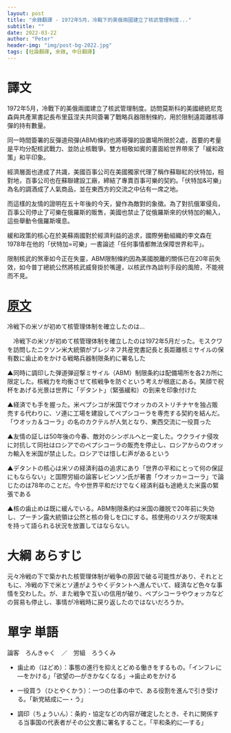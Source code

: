```yaml
---
layout: post
title: "余錄翻譯 - 1972年5月，冷戰下的美俄兩國建立了核武管理制度..."
subtitle: ""
date: 2022-03-22
author: "Peter"
header-img: "img/post-bg-2022.jpg"
tags: [社論翻譯, 余錄, 中日翻譯]
---
```


# 譯文

1972年5月，冷戰下的美俄兩國建立了核武管理制度。訪問莫斯科的美國總統尼克森與共產黨書記長布里茲涅夫共同簽署了戰略兵器限制條約，用於限制遠距離核導彈的持有數量。

同一時間簽署的反彈道飛彈(ABM)條約也將導彈的設置場所限於2處，首要的考量是平均分配核武戰力、並防止核戰爭。雙方相敬如賓的畫面給世界帶來了「緩和政策」和平印象。

經濟層面也達成了共識，美國百事公司在美國獨家代理了稱作蘇聯紅的伏特加，相對地，百事公司也在蘇聯建設工廠，締結了專賣百事可樂的契約。「伏特加&可樂」為名的調酒成了人氣商品，並在東西方的交流之中佔有一席之地。

而這樣的友情的證明在五十年後的今天，變作為敵對的象徵。為了對抗俄軍侵烏，百事公司停止了可樂在俄羅斯的販售，美國也禁止了從俄羅斯來的伏特加的輸入，這些舉動令俄羅斯嘆息。

緩和政策的核心在於美蘇兩國對於經濟利益的追求，國際勞動組織的李文森在1978年在他的「伏特加=可樂」一書論述「任何事情都無法保障世界和平」。

限制核武的煞車如今正在失靈，ABM限制條約因為美國脫離的關係已在20年前失效，如今普丁總統公然將核武威脅掛於嘴邊，以核武作為談判手段的風險，不能視而不見。

# [原文](1)
 
冷戦下の米ソが初めて核管理体制を確立したのは…



　冷戦下の米ソが初めて核管理体制を確立したのは1972年5月だった。モスクワを訪問したニクソン米大統領がブレジネフ共産党書記長と長距離核ミサイルの保有数に歯止めをかける戦略兵器制限条約に署名した

▲同時に調印した弾道弾迎撃ミサイル（ABM）制限条約は配備場所を各2カ所に限定した。核戦力を均衡させて核戦争を防ぐという考えが根底にある。笑顔で祝杯をあげる光景は世界に「デタント」（緊張緩和）の到来を印象付けた

▲経済でも手を握った。米ペプシコが米国でウオッカのストリチナヤを独占販売する代わりに、ソ連に工場を建設してペプシコーラを専売する契約を結んだ。「ウオッカ＆コーラ」の名のカクテルが人気となり、東西交流に一役買った

▲友情の証しは50年後の今春、敵対のシンボルへと一変した。ウクライナ侵攻に対抗して同社はロシアでのペプシコーラの販売を停止し、ロシアからのウオッカ輸入を米国が禁止した。ロシアでは惜しむ声があるという

▲デタントの核心は米ソの経済利益の追求にあり「世界の平和にとって何の保証にもならない」と国際労組の論客レビンソン氏が著書「ウオッカ＝コーラ」で論じたのは78年のことだ。今や世界平和だけでなく経済利益も途絶えた米露の緊張である

▲核の歯止めは既に緩んでいる。ABM制限条約は米国の離脱で20年前に失効し、プーチン露大統領は公然と核の脅しを口にする。核使用のリスクが現実味を持って語られる状況を放置してはならない。

# 大綱 あらすじ

元々冷戦の下で築かれた核管理体制が戦争の原因で破る可能性があり、それとともに、冷戦の下で米とソ連がようやくデタントへ進んでいて、経済など色々な事情を交わした。が、また戦争で互いの信用が破り、ペプシコーラやウォッカなどの貿易も停止し、事情が冷戦時に戻り返したのではないだろうか。

# 單字 単語

論客　ろんきゃく　／　労組　ろうくみ

- 歯止め（はどめ）：事態の進行を抑えとどめる働きをするもの。「インフレに―をかける」「欲望の―がきかなくなる」→歯止めをかける

- 一役買う（ひとやくかう）：一つの仕事の中で、ある役割を進んで引き受ける。「新党結成に―・う」

- 調印（ちょういん）：条約・協定などの内容が確定したとき、それに関係する当事国の代表者がその公文書に署名すること。「平和条約に―する」


[1]: https://mainichi.jp/articles/20220322/ddm/001/070/104000c